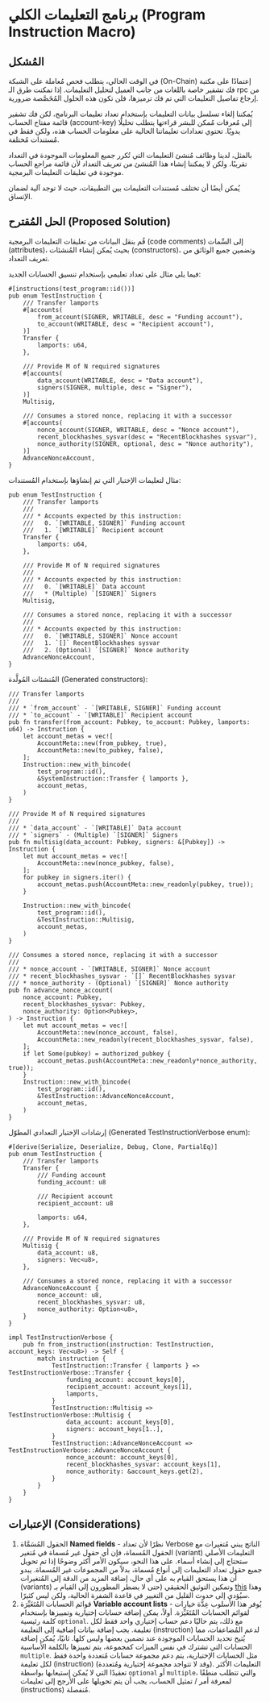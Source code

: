 # برنامج التعليمات الكلي (Program Instruction Macro)

## المُشكل

في الوقت الحالي، يتطلب فحص مُعاملة على الشبكة (On-Chain) إعتمادًا على مكتبة فك تشفير خاصة باللغات من جانب العميل لتحليل التعليمات. إذا تمكنت طرق الـ rpc من إرجاع تفاصيل التعليمات التي تم فك ترميزها، فلن تكون هذه الحلول المُخَصَّصة ضرورية.

يُمكننا إلغاء تسلسل بيانات التعليمات بإستخدام تعداد تعليمات البرنامج، لكن فك تشفير قائمة مفتاح الحساب (account-key) إلى مُعرفات مُمكن للبشر قراءتها يتطلب تحليلًا يدويًا. تحتوي تعدادات تعليماتنا الحالية على معلومات الحساب هذه، ولكن فقط في مُستندات مُختلفة.

بالمثل، لدينا وظائف مُنشئ التعليمات التي تُكرر جميع المعلومات الموجودة في التعداد تقريبًا، ولكن لا يمكننا إنشاء هذا المُنشئ من تعريف التعداد لأن قائمة مراجع الحساب موجودة في تعليقات التعليمات البرمجية.

يُمكن أيضًا أن تختلف مُستندات التعليمات بين التطبيقات، حيث لا توجد آلية لضمان الإتساق.

## الحل المُقترح (Proposed Solution)

قُم بنقل البيانات من تعليقات التعليمات البرمجية (code comments) إلى السِّمات (attributes)، بحيث يُمكن إنشاء المُنشئات (constructors)، وتضمين جميع الوثائق من تعريف التعداد.

فيما يلي مثال على تعداد تعليمي بإستخدام تنسيق الحسابات الجديد:

```rust,ignore
#[instructions(test_program::id())]
pub enum TestInstruction {
    /// Transfer lamports
    #[accounts(
        from_account(SIGNER, WRITABLE, desc = "Funding account"),
        to_account(WRITABLE, desc = "Recipient account"),
    )]
    Transfer {
        lamports: u64,
    },

    /// Provide M of N required signatures
    #[accounts(
        data_account(WRITABLE, desc = "Data account"),
        signers(SIGNER, multiple, desc = "Signer"),
    )]
    Multisig,

    /// Consumes a stored nonce, replacing it with a successor
    #[accounts(
        nonce_account(SIGNER, WRITABLE, desc = "Nonce account"),
        recent_blockhashes_sysvar(desc = "RecentBlockhashes sysvar"),
        nonce_authority(SIGNER, optional, desc = "Nonce authority"),
    )]
    AdvanceNonceAccount,
}
```

مثال لتعليمات الإختبار التي تم إنشاؤها بإستخدام المُستندات:

```rust,ignore
pub enum TestInstruction {
    /// Transfer lamports
    ///
    /// * Accounts expected by this instruction:
    ///   0. `[WRITABLE, SIGNER]` Funding account
    ///   1. `[WRITABLE]` Recipient account
    Transfer {
        lamports: u64,
    },

    /// Provide M of N required signatures
    ///
    /// * Accounts expected by this instruction:
    ///   0. `[WRITABLE]` Data account
    ///   * (Multiple) `[SIGNER]` Signers
    Multisig,

    /// Consumes a stored nonce, replacing it with a successor
    ///
    /// * Accounts expected by this instruction:
    ///   0. `[WRITABLE, SIGNER]` Nonce account
    ///   1. `[]` RecentBlockhashes sysvar
    ///   2. (Optional) `[SIGNER]` Nonce authority
    AdvanceNonceAccount,
}
```

المُنشئات المُولَّدة (Generated constructors):

```rust,ignore
/// Transfer lamports
///
/// * `from_account` - `[WRITABLE, SIGNER]` Funding account
/// * `to_account` - `[WRITABLE]` Recipient account
pub fn transfer(from_account: Pubkey, to_account: Pubkey, lamports: u64) -> Instruction {
    let account_metas = vec![
        AccountMeta::new(from_pubkey, true),
        AccountMeta::new(to_pubkey, false),
    ];
    Instruction::new_with_bincode(
        test_program::id(),
        &SystemInstruction::Transfer { lamports },
        account_metas,
    )
}

/// Provide M of N required signatures
///
/// * `data_account` - `[WRITABLE]` Data account
/// * `signers` - (Multiple) `[SIGNER]` Signers
pub fn multisig(data_account: Pubkey, signers: &[Pubkey]) -> Instruction {
    let mut account_metas = vec![
        AccountMeta::new(nonce_pubkey, false),
    ];
    for pubkey in signers.iter() {
        account_metas.push(AccountMeta::new_readonly(pubkey, true));
    }

    Instruction::new_with_bincode(
        test_program::id(),
        &TestInstruction::Multisig,
        account_metas,
    )
}

/// Consumes a stored nonce, replacing it with a successor
///
/// * nonce_account - `[WRITABLE, SIGNER]` Nonce account
/// * recent_blockhashes_sysvar - `[]` RecentBlockhashes sysvar
/// * nonce_authority - (Optional) `[SIGNER]` Nonce authority
pub fn advance_nonce_account(
    nonce_account: Pubkey,
    recent_blockhashes_sysvar: Pubkey,
    nonce_authority: Option<Pubkey>,
) -> Instruction {
    let mut account_metas = vec![
        AccountMeta::new(nonce_account, false),
        AccountMeta::new_readonly(recent_blockhashes_sysvar, false),
    ];
    if let Some(pubkey) = authorized_pubkey {
        account_metas.push(AccountMeta::new_readonly*nonce_authority, true));
    }
    Instruction::new_with_bincode(
        test_program::id(),
        &TestInstruction::AdvanceNonceAccount,
        account_metas,
    )
}

```

إرشادات الإختبار التعدادي المطوّل (Generated TestInstructionVerbose enum):

```rust,ignore
#[derive(Serialize, Deserialize, Debug, Clone, PartialEq)]
pub enum TestInstruction {
    /// Transfer lamports
    Transfer {
        /// Funding account
        funding_account: u8

        /// Recipient account
        recipient_account: u8

        lamports: u64,
    },

    /// Provide M of N required signatures
    Multisig {
        data_account: u8,
        signers: Vec<u8>,
    },

    /// Consumes a stored nonce, replacing it with a successor
    AdvanceNonceAccount {
        nonce_account: u8,
        recent_blockhashes_sysvar: u8,
        nonce_authority: Option<u8>,
    }
}

impl TestInstructionVerbose {
    pub fn from_instruction(instruction: TestInstruction, account_keys: Vec<u8>) -> Self {
        match instruction {
            TestInstruction::Transfer { lamports } => TestInstructionVerbose::Transfer {
                funding_account: account_keys[0],
                recipient_account: account_keys[1],
                lamports,
            }
            TestInstruction::Multisig => TestInstructionVerbose::Multisig {
                data_account: account_keys[0],
                signers: account_keys[1..],
            }
            TestInstruction::AdvanceNonceAccount => TestInstructionVerbose::AdvanceNonceAccount {
                nonce_account: account_keys[0],
                recent_blockhashes_sysvar: account_keys[1],
                nonce_authority: &account_keys.get(2),
            }
        }
    }
}

```

## الإعتبارات (Considerations)

1. الحقول المُسَمَّاة **Named fields** - نظرًا لأن تعداد Verbose الناتج يبني مُتغيرات مع الحقول المُسماة، فإن أي حقول غير مُسماة في مُتغير (variant) التعليمات الأصلي ستحتاج إلى إنشاء أسماء. على هذا النحو، سيكون الأمر أكثر وضوحًا إذا تم تحويل جميع حقول تعداد التعليمات إلى أنواع مُسماة، بدلاً من المجموعات غير المُسماة. يبدو أن هذا يستحق القيام به على أي حال، إضافة المزيد من الدقة إلى المُتغيرات (variants) وتمكين التوثيق الحقيقي (حتى لا يضطر المطورون إلى القيام بـ [this](https://github.com/solana-labs/solana/blob/3aab13a1679ba2b7846d9ba39b04a52f2017d3e0/sdk/src/system_instruction.rs#L140) وهذا سيُؤدي إلى حدوث القليل من التغيير في قاعدة الشفرة الحالية، ولكن ليس كثيرًا.
2. قوائم الحسابات المُتَغَيِّرَة **Variable account lists** - يُوفر هذا الأسلوب عِدَّة خيارات لقوائم الحسابات المُتَغَيِّرَة. أولاً، يمكن إضافة حسابات إختيارية وتمييزها بإستخدام كلمة رئيسية `optional`. مع ذلك، يتم حاليًا دعم حساب إختياري واحد فقط لكل تعليمة. يجب إضافة بيانات إضافية إلى التعليمة (instruction) لدعم المُضاعفات، مما يُتيح تحديد الحسابات الموجودة عند تضمين بعضها وليس كلها. ثانيًا، يُمكن إضافة الحسابات التي تشترك في نفس الميزات كمجموعة، يتم تمييزها بالكلمة الأساسية `multiple`. مثل الحسابات الإختيارية، يتم دعم مجموعة حسابات مُتعددة واحدة فقط لكل تعليمة (instruction) (وقد لا تتواجد مجموعة إختيارية ومُتعددة). التعليمات الأكثر تعقيدًا التي لا يُمكن إستيعابها بواسطة `optional` أو `multiple`، والتي تتطلب منطقًا لمعرفة أمر / تمثيل الحساب، يجب أن يتم تحويلها على الأرجح إلى تعليمات (instructions) مُنفصلة.
